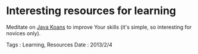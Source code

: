# Interesting resources for learning

Meditate on [Java Koans](https://github.com/matyb/java-koans) to improve Your skills (it's simple, so
interesting for novices only).

Tags : Learning, Resources
Date : 2013/2/4